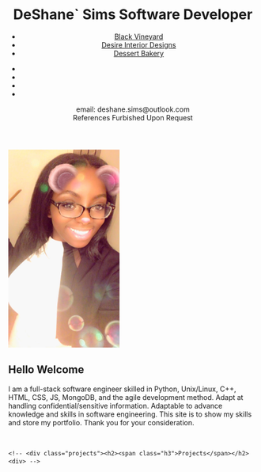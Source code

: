 <!DOCTYPE html>
<html lang="en">
<head>
	<meta charset="utf-8">
	<title>DeShaneResumeSite-AboutMe.html</title>
	<link rel="stylesheet" href='https://fonts.googleapis.com/css?family=Aboreto'/>
	<link rel="stylesheet" href='https://fonts.googleapis.com/css?family=Allura'/>
	<link rel="stylesheet" href='https://fonts.googleapis.com/css?family=Carattere'/>
	<link rel="stylesheet" href="https://cdnjs.cloudflare.com/ajax/libs/font-awesome/4.7.0/css/font-awesome.min.css"/>
	<link href="2022.css" type="text/css" rel="stylesheet"/>
</head>

<header>
  <h1>DeShane` Sims Software Developer</h1>
     <nav class=center>
    <ul>
        <li><a href="intro.html">Black Vineyard</a></li>
      <li><a href="desirehome.html">Desire Interior Designs</a></li>
      <li><a href="bakerybase.html">Dessert Bakery</a></li>
      <!--<li><a href=".html">Vineyard</a></li>!-->
	</ul>
  </nav>
<div class="contactme">
    <nav class="socials">
    <ul>
      <li><a href="facebook.com" class="fa fa-facebook"></a></li>
	  <li><a href="instagram.com" class="fa fa-instagram"></a></li>
	  <li><a href="linkedin.com" class="fa fa-linkedin"></a></li>
	  <li><a href="google.com" class="fa fa-google"></a></li>
	</ul>
  </nav>
  <p>email: deshane.sims@outlook.com<br>
    References Furbished Upon Request
  </p>
</div>
</header>

<body>
  <p class="intro">
<div class="img">
  <img src="resumephoto.jpg" height="400"></div>
  <h2>Hello
  <span class="h3">Welcome<span></h2>
I am a full-stack software 
	engineer skilled in Python, 
	Unix/Linux, C++, HTML, CSS, JS, MongoDB, and the agile 
	development method. 
	Adapt at handling confidential/sensitive information. 
	Adaptable to advance knowledge and skills in software 
	engineering. This site is to show my skills and store 
	my portfolio. Thank you for your consideration.</p><br>
	
	<!-- <div class="projects"><h2><span class="h3">Projects</span></h2><div> -->
<!-- <div class="projectlinks">
    <div class="imglinks">Black Vineyard<a href="intro.html"><img src="vineyardfarview.jpg" height="375"></a></div>
	<div class="imglinks">Desire Interior Designs<a href="desirehome.html"><img src="intdec10.jpg"></a></div>
	<div class="imglinks">Dessert Bakery<a href="bakerybase.html"><img src="cupcakesvariety.jpg"></a></div>
	<div class="imglinks">Coming Soon<a href=""><img src="cupcakesvariety.jpg"></a></div>
</div> -->
</body>
